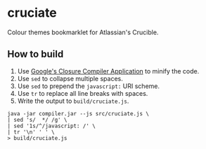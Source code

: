 # cruciate

Colour themes bookmarklet for Atlassian's Crucible.

## How to build

1. Use [Google's Closure Compiler Application](https://developers.google.com/closure/compiler/docs/gettingstarted_app) to minify the code.
2. Use `sed` to collapse multiple spaces.
3. Use `sed` to prepend the `javascript:` URI scheme.
4. Use `tr` to replace all line breaks with spaces.
5. Write the output to `build/cruciate.js`.

```
java -jar compiler.jar --js src/cruciate.js \
| sed 's/  */ /g' \
| sed '1s/^/javascript: /' \
| tr '\n' ' ' \
> build/cruciate.js
```